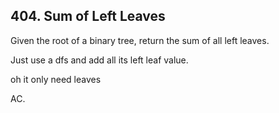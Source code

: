 ## 404. Sum of Left Leaves

Given the root of a binary tree, return the sum of all left leaves.

Just use a dfs and add all its left leaf value.

oh it only need leaves

AC.